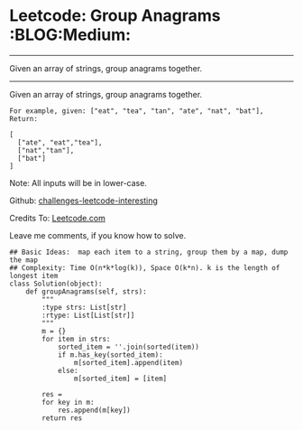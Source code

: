 # Leetcode: Group Anagrams     :BLOG:Medium:


---

Given an array of strings, group anagrams together.  

---

Given an array of strings, group anagrams together.  

    For example, given: ["eat", "tea", "tan", "ate", "nat", "bat"], 
    Return:
    
    [
      ["ate", "eat","tea"],
      ["nat","tan"],
      ["bat"]
    ]

Note: All inputs will be in lower-case.  

Github: [challenges-leetcode-interesting](https://github.com/DennyZhang/challenges-leetcode-interesting/tree/master/group-anagrams)  

Credits To: [Leetcode.com](https://leetcode.com/problems/group-anagrams/description/)  

Leave me comments, if you know how to solve.  

    ## Basic Ideas:  map each item to a string, group them by a map, dump the map
    ## Complexity: Time O(n*k*log(k)), Space O(k*n). k is the length of longest item
    class Solution(object):
        def groupAnagrams(self, strs):
            """
            :type strs: List[str]
            :rtype: List[List[str]]
            """
            m = {}
            for item in strs:
                sorted_item = ''.join(sorted(item))
                if m.has_key(sorted_item):
                    m[sorted_item].append(item)
                else:
                    m[sorted_item] = [item]
    
            res = 
            for key in m:
                res.append(m[key])
            return res